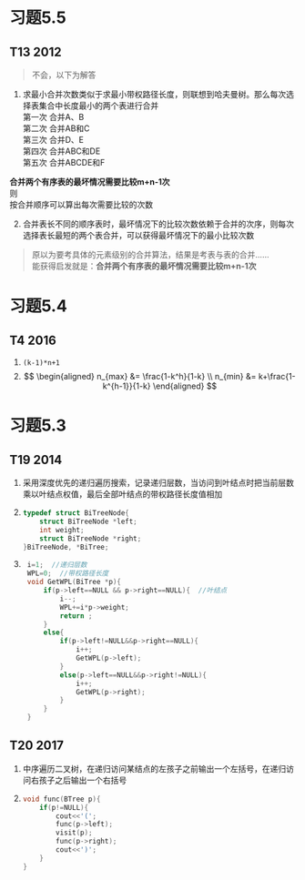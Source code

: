 # 习题5.5 
## T13 2012  
> 不会，以下为解答  

1. 求最小合并次数类似于求最小带权路径长度，则联想到哈夫曼树。那么每次选择表集合中长度最小的两个表进行合并  
第一次 合并A、B  
第二次 合并AB和C  
第三次 合并D、E  
第四次 合并ABC和DE  
第五次 合并ABCDE和F  

**合并两个有序表的最坏情况需要比较m+n-1次**  
则  
按合并顺序可以算出每次需要比较的次数  

2. 合并表长不同的顺序表时，最坏情况下的比较次数依赖于合并的次序，则每次选择表长最短的两个表合并，可以获得最坏情况下的最小比较次数  
   
> 原以为要考具体的元素级别的合并算法，结果是考表与表的合并……  
> 能获得启发就是：**合并两个有序表的最坏情况需要比较m+n-1次**

# 习题5.4 
## T4 2016  
1. `(k-1)*n+1`
2. $$ 
    \begin{aligned}
    n_{max} &= \frac{1-k^h}{1-k} \\
    n_{min} &= k+\frac{1-k^{h-1}}{1-k}
    \end{aligned}
    $$

# 习题5.3 
## T19 2014
1. 采用深度优先的递归遍历搜索，记录递归层数，当访问到叶结点时把当前层数乘以叶结点权值，最后全部叶结点的带权路径长度值相加
2. ```cpp
   typedef struct BiTreeNode{
       struct BiTreeNode *left;
       int weight;
       struct BiTreeNode *right;
   }BiTreeNode, *BiTree;
     ```
3. ```cpp
    i=1;  //递归层数
    WPL=0;  //带权路径长度
    void GetWPL(BiTree *p){
        if(p->left==NULL && p->right==NULL){  //叶结点
            i--;
            WPL+=i*p->weight;
            return ; 
        }
        else{
            if(p->left!=NULL&&p->right==NULL){
                i++;
                GetWPL(p->left);
            }
            else(p->left==NULL&&p->right!=NULL){             
                i++;
                GetWPL(p->right);        
            }
        }
    }
    ```
## T20 2017  
1. 中序遍历二叉树，在递归访问某结点的左孩子之前输出一个左括号，在递归访问右孩子之后输出一个右括号
2. ```cpp
   void func(BTree p){
       if(p!=NULL){
           cout<<'(';
           func(p->left);
           visit(p);
           func(p->right);
           cout<<')';
       }
   }
   ```
